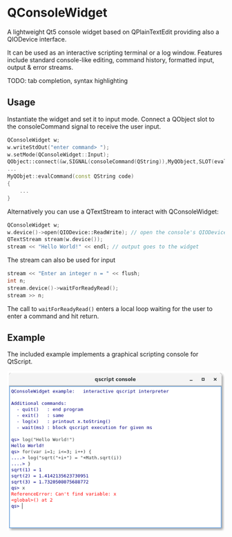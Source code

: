 # QConsoleWidget

A lightweight Qt5 console widget based on QPlainTextEdit providing 
also a QIODevice interface.

It can be used as an interactive scripting terminal or a log window.
Features include standard console-like editing, command history, 
formatted input, output & error streams.

TODO: tab completion, syntax highlighting

## Usage

Instantiate the widget and set it to input mode. Connect a QObject slot
to the consoleCommand signal to receive the user input.

```c++
QConsoleWidget w;
w.writeStdOut("enter command> ");
w.setMode(QConsoleWidget::Input);
QObject::connect(&w,SIGNAL(consoleCommand(QString)),MyQObject,SLOT(evalCommand(QString)))
...
MyQObjet::evalCommand(const QString code)
{
    ...
}
```

Alternatively you can use a QTextStream to interact with QConsoleWidget:

```c++
QConsoleWidget w;
w.device()->open(QIODevice::ReadWrite); // open the console's QIODevice
QTextStream stream(w.device());
stream << "Hello World!" << endl; // output goes to the widget
```

The stream can also be used for input

```c++
stream << "Enter an integer n = " << flush;
int n;
stream.device()->waitForReadyRead();
stream >> n;
```
The call to ```waitForReadyRead()``` enters a local loop waiting for
the user to enter a command and hit return. 

## Example

The included example implements a graphical scripting console for QtScript.

![QConsoleWidget example](qconsolewidget_example.png)

